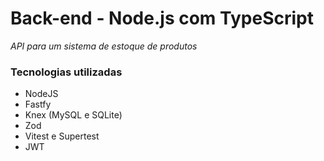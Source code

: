 # Back-end - Node.js com TypeScript
*API para um sistema de estoque de produtos*

### Tecnologias utilizadas
 - NodeJS
 - Fastfy
 - Knex (MySQL e SQLite)
 - Zod
 - Vitest e Supertest
 - JWT
